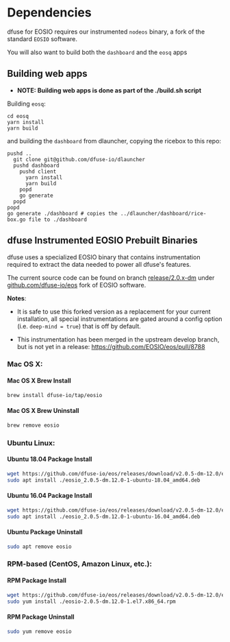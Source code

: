 # Dependencies

dfuse for EOSIO requires our instrumented `nodeos` binary, a fork
of the standard `EOSIO` software.

You will also want to build both the `dashboard` and the `eosq` apps

## Building web apps

* **NOTE: Building web apps is done as part of the ./build.sh script**

Building `eosq`:

```
cd eosq
yarn install
yarn build
```

and building the `dashboard` from dlauncher, copying the ricebox to this repo:

```
pushd ..
  git clone git@github.com/dfuse-io/dlauncher
  pushd dashboard
    pushd client
      yarn install
      yarn build
	popd
    go generate
  popd
popd
go generate ./dashboard # copies the ../dlauncher/dashboard/rice-box.go file to ./dashboard
```

## dfuse Instrumented EOSIO Prebuilt Binaries

dfuse uses a specialized EOSIO binary that contains instrumentation required
to extract the data needed to power all dfuse's features.

The current source code can be found on branch [release/2.0.x-dm](https://github.com/dfuse-io/eos/tree/release/2.0.x-dm)
under [github.com/dfuse-io/eos](https://github.com/dfuse-io/eos) fork of EOSIO software.

**Notes**:

* It is safe to use this forked version as a replacement for your current installation, all
  special instrumentations are gated around a config option (i.e. `deep-mind = true`) that is off by
  default.

* This instrumentation has been merged in the upstream develop branch,
  but is not yet in a release: https://github.com/EOSIO/eos/pull/8788

### Mac OS X:

#### Mac OS X Brew Install

```sh
brew install dfuse-io/tap/eosio
```

#### Mac OS X Brew Uninstall

```sh
brew remove eosio
```

### Ubuntu Linux:

#### Ubuntu 18.04 Package Install

```sh
wget https://github.com/dfuse-io/eos/releases/download/v2.0.5-dm-12.0/eosio_2.0.5-dm.12.0-1-ubuntu-18.04_amd64.deb
sudo apt install ./eosio_2.0.5-dm.12.0-1-ubuntu-18.04_amd64.deb
```

#### Ubuntu 16.04 Package Install

```sh
wget https://github.com/dfuse-io/eos/releases/download/v2.0.5-dm-12.0/eosio_2.0.5-dm.12.0-1-ubuntu-16.04_amd64.deb
sudo apt install ./eosio_2.0.5-dm.12.0-1-ubuntu-16.04_amd64.deb
```

#### Ubuntu Package Uninstall

```sh
sudo apt remove eosio
```

### RPM-based (CentOS, Amazon Linux, etc.):

#### RPM Package Install

```sh
wget https://github.com/dfuse-io/eos/releases/download/v2.0.5-dm-12.0/eosio-2.0.5-dm.12.0-1.el7.x86_64.rpm
sudo yum install ./eosio-2.0.5-dm.12.0-1.el7.x86_64.rpm
```

#### RPM Package Uninstall

```sh
sudo yum remove eosio
```

